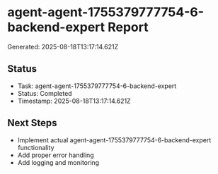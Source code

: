 # agent-agent-1755379777754-6-backend-expert Report

Generated: 2025-08-18T13:17:14.621Z

## Status
- Task: agent-agent-1755379777754-6-backend-expert
- Status: Completed
- Timestamp: 2025-08-18T13:17:14.621Z

## Next Steps
- Implement actual agent-agent-1755379777754-6-backend-expert functionality
- Add proper error handling
- Add logging and monitoring
